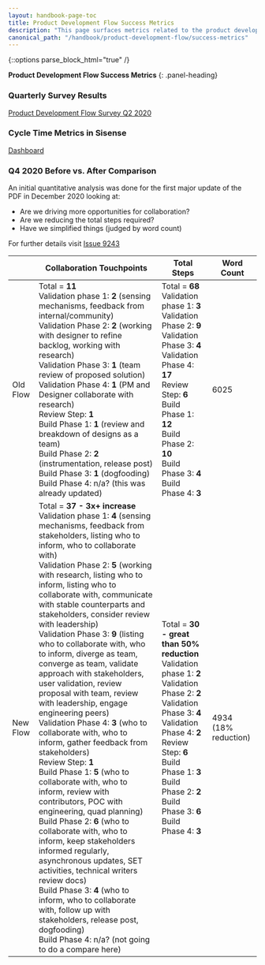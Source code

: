```yaml
---
layout: handbook-page-toc
title: Product Development Flow Success Metrics
description: "This page surfaces metrics related to the product development flow"
canonical_path: "/handbook/product-development-flow/success-metrics"
---
```


{::options parse_block_html="true" /}

<div class="panel panel-gitlab-orange">

**Product Development Flow Success Metrics**
{: .panel-heading}

<div class="panel-body">

### Quarterly Survey Results 

[Product Development Flow Survey Q2 2020](https://docs.google.com/presentation/d/1BxUVcoPyjYkR7MOHn1aZGllMCqlH5eb27JKM_bb_uDA/edit#slide=id.g59bfc474c5_2_145)

### Cycle Time Metrics in Sisense 

[Dashboard](https://app.periscopedata.com/app/gitlab/793576/WIP:-Product-Development-Flow-adoption-and-cycle-time)

### Q4 2020 Before vs. After Comparison

An initial quantitative analysis was done for the first major update of the PDF in December 2020 looking at: 

* Are we driving more opportunities for collaboration? 
* Are we reducing the total steps required? 
* Have we simplified things (judged by word count)

For further details visit [Issue 9243](https://gitlab.com/gitlab-com/www-gitlab-com/-/issues/9243)

| | Collaboration Touchpoints | Total Steps | Word Count | 
| ------ | ------ | ------ | ------ | 
| Old Flow |Total = **11** <br> Validation phase 1: **2** (sensing mechanisms, feedback from internal/community)<br> Validation Phase 2: **2** (working with designer to refine backlog, working with research) <br> Validation Phase 3: **1** (team review of proposed solution) <br> Validation Phase 4: **1** (PM and Designer collaborate with research) <br> Review Step: **1** <br> Build Phase 1: **1** (review and breakdown of designs as a team)<br> Build Phase 2: **2**  (instrumentation, release post) <br> Build Phase 3: **1** (dogfooding) <br> Build Phase 4: n/a? (this was already updated)  | Total = **68** <br> Validation phase 1: **3** <br> Validation Phase 2: **9** <br> Validation Phase 3: **4** <br> Validation Phase 4: **17** <br> Review Step: **6** <br> Build Phase 1: **12** <br> Build Phase 2: **10**  <br> Build Phase 3: **4**  <br> Build Phase 4: **3** | 6025 | 
| New Flow | Total = **37 - 3x+ increase** <br> Validation phase 1: **4** (sensing mechanisms, feedback from stakeholders, listing who to inform, who to collaborate with)<br> Validation Phase 2: **5** (working with research, listing who to inform, listing who to collaborate with, communicate with stable counterparts and stakeholders, consider review with leadership) <br> Validation Phase 3: **9** (listing who to collaborate with, who to inform, diverge as team, converge as team, validate approach with stakeholders, user validation, review proposal with team, review with leadership, engage engineering peers) <br> Validation Phase 4: **3** (who to collaborate with, who to inform, gather feedback from stakeholders) <br> Review Step: **1** <br> Build Phase 1: **5** (who to collaborate with, who to inform, review with contributors, POC with engineering, quad planning)<br> Build Phase 2: **6**  (who to collaborate with, who to inform, keep stakeholders informed regularly, asynchronous updates, SET activities, technical writers review docs) <br> Build Phase 3: **4** (who to inform, who to collaborate with, follow up with stakeholders, release post, dogfooding) <br> Build Phase 4: n/a? (not going to do a compare here) | Total = **30 - great than 50% reduction** <br> Validation phase 1: **2** <br> Validation Phase 2: **2** <br> Validation Phase 3: **4** <br> Validation Phase 4: **2** <br> Review Step: **6** <br> Build Phase 1: **3** <br> Build Phase 2: **2**  <br> Build Phase 3: **6**  <br> Build Phase 4: **3** | 4934 (18% reduction)|
